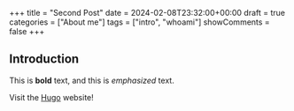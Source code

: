 +++
title = "Second Post"
date = 2024-02-08T23:32:00+00:00
draft = true
categories = ["About me"]
tags = ["intro", "whoami"]
showComments = false
+++

## Introduction

This is **bold** text, and this is *emphasized* text.

Visit the [Hugo](https://gohugo.io) website!